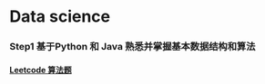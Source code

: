 # Data science

  
### Step1 基于Python 和 Java 熟悉并掌握基本数据结构和算法  
#### [Leetcode 算法题](https://github.com/superlea81/becoming-data-scientist/tree/master/Leetcode)
